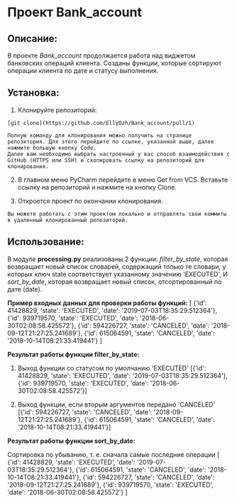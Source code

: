 # Проект **Bank_account**

## Описание:

В проекте *Bank_account* продолжается работа над виджетом банковских операций клиента.
Созданы функции, которые сортируют операции клиента по дате и статусу выполнения.

## Установка:

1. Клонируйте репозиторий:
```
[git clone](https://github.com/EllyOzh/Bank_account/pull/1)

Полную команду для клонирования можно получить на странице репозитория. Для этого перейдите по ссылке, указанной выше, далее нажмите большую кнопку Code.
Далее вам необходимо выбрать настроенный у вас способ взаимодействия с GitHub (HTTPS или SSH) и скопировать ссылку на репозиторий для клонирования.

```
2. В главном меню PyCharm перейдите в меню Get from VCS.
Вставьте ссылку на репозиторий и нажмите на кнопку Clone.


3. Откроется проект по окончании клонирования.

```
Вы можете работать с этим проектом локально и отправлять свои коммиты в удаленный клонированный репозиторий.
```

## Использование:

В модуле **processing.py** реализованы 2 функции:
*filter_by_state*, которая возвращает новый список словарей, содержащий только те словари, у которых ключ 
state соответствует указанному значению 'EXECUTED', И *sort_by_date*, которая возвращает новый список, отсортированный по дате (date).

**Пример входных данных для проверки работы функций:**
[
{'id': 41428829, 'state': 'EXECUTED', 'date': '2019-07-03T18:35:29.512364'},
{'id': 939719570, 'state': 'EXECUTED', 'date': '2018-06-30T02:08:58.425572'},
{'id': 594226727, 'state': 'CANCELED', 'date': '2018-09-12T21:27:25.241689'},
{'id': 615064591, 'state': 'CANCELED', 'date': '2018-10-14T08:21:33.419441'}
]

**Результат работы функции filter_by_state:**

1. Выход функции со статусом по умолчанию 'EXECUTED'
[{'id': 41428829, 'state': 'EXECUTED', 'date': '2019-07-03T18:35:29.512364'}, {'id': 939719570, 'state': 'EXECUTED', 'date': '2018-06-30T02:08:58.425572'}]

2. Выход функции, если вторым аргументов передано 'CANCELED'
[{'id': 594226727, 'state': 'CANCELED', 'date': '2018-09-12T21:27:25.241689'}, {'id': 615064591, 'state': 'CANCELED', 'date': '2018-10-14T08:21:33.419441'}]

**Результат работы функции sort_by_date:**

Сортировка по убыванию, т. е. сначала самые последние операции
[
{'id': 41428829, 'state': 'EXECUTED', 'date': '2019-07-03T18:35:29.512364'},
{'id': 615064591, 'state': 'CANCELED', 'date': '2018-10-14T08:21:33.419441'},
{'id': 594226727, 'state': 'CANCELED', 'date': '2018-09-12T21:27:25.241689'},
{'id': 939719570, 'state': 'EXECUTED', 'date': '2018-06-30T02:08:58.425572'}
]

